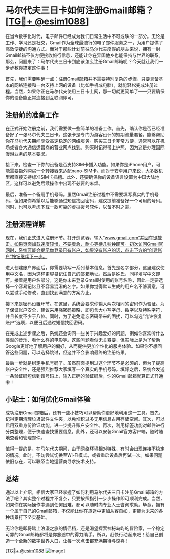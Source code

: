 # 马尔代夫三日卡如何注册Gmail邮箱？[[TG💪+ @esim1088](https://t.me/s/esim1088)]

在当今数字化时代，电子邮件已经成为我们日常生活中不可或缺的一部分。无论是工作、学习还是社交，Gmail作为全球最流行的电子邮件服务之一，为用户提供了高效便捷的沟通方式。而对于那些计划前往马尔代夫度假的朋友来说，拥有一封Gmail邮箱不仅方便接收旅行信息，还能让你在异国他乡也能保持与世界的联系。那么，问题来了：马尔代夫三日卡到底该怎么注册Gmail邮箱呢？今天就让我们一步步教你搞定这件事！

首先，我们需要明确一点：注册Gmail邮箱并不需要特别复杂的步骤，只要具备基本的网络连接和一台支持上网的设备（比如手机或电脑），就能轻松完成注册过程。当然，如果你正在马尔代夫使用三日卡上网，那一切就更简单了——只要确保你的设备能正常连接到互联网即可。

## 注册前的准备工作

在正式开始注册之前，我们需要做一些简单的准备工作。首先，确认你是否已经准备好了一张马尔代夫三日卡。这张卡是专门为游客设计的短期流量套餐，能够帮助你在马尔代夫期间享受高速稳定的网络服务。购买三日卡非常方便，通常可以在机场或者各大通信运营商的营业网点找到。购买时记得带上护照，因为这是办理国际漫游业务的基本要求。

接下来，检查一下你的设备是否支持SIM卡插入功能。如果你是iPhone用户，可能需要额外购买一个转接器来适配nano-SIM卡。而对于安卓用户来说，大多数机型都直接支持标准SIM卡插槽。此外，还要确保你的设备语言设置为中国大陆地区，这样可以避免后续操作中出现不必要的麻烦。

最后，准备一个备用手机号码。虽然Gmail注册过程中不需要填写真实的手机号码，但如果你希望以后能够通过短信找回密码，建议提前准备好一个可用的号码。同时，也可以考虑下载一款可靠的虚拟拨号软件，以备不时之需。

## 注册流程详解

现在，我们正式进入注册环节。打开浏览器，输入“www.gmail.com”并回车键敲击。如果页面加载速度较慢，不要着急，耐心等待几秒钟即可。初次访问Gmail官网时，系统可能会提示你登录已有账户，如果没有账户的话，点击下方的“创建账户”按钮继续下一步。

进入创建账户界面后，你需要填写一系列基本信息。首先是名字部分，这里建议使用中文名，因为这样更容易记住自己的邮箱地址。然后是姓氏，同样填写中文即可。接着是用户名部分，这是你未来登录Gmail时使用的账号名称，因此一定要选择一个容易记忆且不容易混淆的名字。如果你觉得默认生成的用户名不够满意，可以尝试手动修改，直到找到满意的方案为止。

接下来是密码设置环节。在这里，系统会要求你输入两次相同的密码作为验证。为了保证账户安全，建议采用强密码策略，即包含大小写字母、数字以及特殊字符，并且长度不少于八位。同时，为了避免遗忘密码带来的困扰，可以勾选“允许恢复账户”选项，以便日后通过短信找回密码。

在完成上述步骤之后，系统还会询问一些关于兴趣爱好的问题，例如你喜欢听什么类型的音乐、看什么样的电影等。这些问题看似无关紧要，但实际上是为了帮助Google更好地了解用户的偏好，从而提供更加个性化的服务体验。如果你不想回答这些问题，可以选择跳过，但这并不会影响最终的注册结果。

最后一步就是绑定手机号码了。虽然前面提到过这个环节不是必须的，但为了提高账户安全性，还是强烈推荐大家填写一个真实的手机号码。填好之后，系统会发送一条验证码短信到该号码上，输入正确的验证码后，你的Gmail邮箱就算正式开通啦！

## 小贴士：如何优化Gmail体验

成功注册Gmail邮箱后，还有一些小技巧可以帮助你更好地利用这一工具。首先，记得定期清理垃圾邮件文件夹，以免堆积过多无用信息占用存储空间。其次，可以启用双重身份验证功能，进一步提升账户安全性。再次，利用标签功能对邮件进行分类整理，便于快速查找重要信息。此外，还可以安装Gmail官方客户端，随时随地查看和管理邮件。

值得一提的是，在马尔代夫期间，由于网络环境相对特殊，有时会出现连接不稳定的情况。此时，不妨尝试切换至Wi-Fi模式，或者重启设备后再试一次。如果问题依旧存在，可以联系当地运营商寻求技术支持。

## 总结

通过以上介绍，相信大家已经掌握了如何利用马尔代夫三日卡注册Gmail邮箱的方法了吧？其实整个过程并不复杂，只要按照指引一步步操作即可顺利完成。当然，如果你在实际操作中遇到任何困难，都可以随时向专业人士咨询求助。毕竟，拥有一个属于自己的Gmail邮箱，不仅能让你在旅途中更加从容自如，更能为未来的各种场景打下坚实基础。

无论你是即将踏上浪漫之旅的情侣档，还是渴望探索神秘岛屿的冒险家，一个稳定可靠的Gmail邮箱都将是你旅途中的得力助手。所以，赶快行动起来吧！给自己创造一个全新的数字世界入口，让每一次点击都充满期待与惊喜！

[[TG💪+ @esim1088](https://t.me/s/esim1088) ![Image](https://i.postimg.cc/4NQfJmqS/Snipaste-2025-05-13-00-14-12.png)]